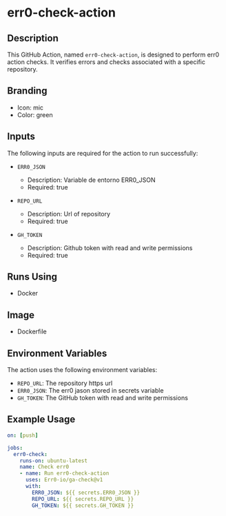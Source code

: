 # err0-check-action

## Description
This GitHub Action, named `err0-check-action`, is designed to perform err0 action checks. It verifies errors and checks associated with a specific repository.

## Branding
- Icon: mic
- Color: green

## Inputs
The following inputs are required for the action to run successfully:

- `ERR0_JSON`
  - Description: Variable de entorno ERR0_JSON
  - Required: true

- `REPO_URL`
  - Description: Url of repository
  - Required: true

- `GH_TOKEN`
  - Description: Github token with read and write permissions
  - Required: true

## Runs Using
- Docker

## Image
- Dockerfile

## Environment Variables
The action uses the following environment variables:

- `REPO_URL`: The repository https url
- `ERR0_JSON`: The err0 jason stored in secrets variable
- `GH_TOKEN`: The GitHub token with read and write permissions

## Example Usage
```yaml
on: [push]

jobs:
  err0-check:
    runs-on: ubuntu-latest
    name: Check err0
    - name: Run err0-check-action
      uses: Err0-io/ga-check@v1
      with:
        ERR0_JSON: ${{ secrets.ERR0_JSON }}
        REPO_URL: ${{ secrets.REPO_URL }}
        GH_TOKEN: ${{ secrets.GH_TOKEN }}
